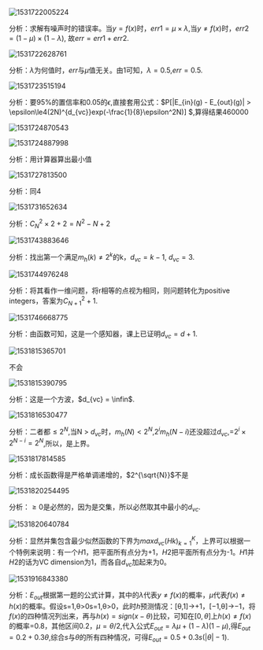 ![1531722005224](C:\Users\jm\AppData\Local\Temp\1531722005224.png)

分析：求解有噪声时的错误率。当$y=f(x)$时，$err1 = \mu\times\lambda$,当$y\ne f(x)$时，$err2 = (1-\mu)\times(1- \lambda)$, 故$err = err1 + err2$.

![1531722628761](C:\Users\jm\AppData\Local\Temp\1531722628761.png)

分析：$\lambda$为何值时，$err$与$\mu$值无关。由1可知，$\lambda = 0.5$,$err = 0.5$.

![1531723515194](C:\Users\jm\AppData\Local\Temp\1531723515194.png)

分析：要95%的置信率和0.05的$\epsilon$,直接套用公式：$P[|E_{in}(g) - E_{out}(g)| > \epsilon\le4(2N)^{d_{vc}}exp(-\frac{1}{8}\epsilon^2N)] $,算得结果460000

![1531724870543](C:\Users\jm\AppData\Local\Temp\1531724870543.png)

![1531724887998](C:\Users\jm\AppData\Local\Temp\1531724887998.png)

分析：用计算器算出最小值

![1531727813500](C:\Users\jm\AppData\Local\Temp\1531727813500.png)

分析：同4

![1531731652634](C:\Users\jm\AppData\Local\Temp\1531731652634.png)

分析：$C_{N}^{2}\times2 + 2 = N^2 - N + 2$

![1531743883646](C:\Users\jm\AppData\Local\Temp\1531743883646.png)

分析：找出第一个满足$m_h(k)\ne2^k$的k，$d_{vc} = k - 1$, $d_{vc} = 3$.

![1531744976248](C:\Users\jm\AppData\Local\Temp\1531744976248.png)

分析：将其看作一维问题，将r相等的点视为相同，则问题转化为positive integers，答案为$C_{N+1}^2 + 1$.

![1531746668775](C:\Users\jm\AppData\Local\Temp\1531746668775.png)

分析：由函数可知，这是一个感知器，课上已证明$d_{vc} = d + 1$.

![1531815365701](C:\Users\jm\AppData\Local\Temp\1531815365701.png)

不会

![1531815390795](C:\Users\jm\AppData\Local\Temp\1531815390795.png)

分析：这是一个方波，$d_{vc} = \infin$.

![1531816530477](C:\Users\jm\AppData\Local\Temp\1531816530477.png)

分析：二者都$\le2^N$,当N > $d_{vc}$时，$m_h(N) < 2^N$,$2^im_h(N-i)$还没超过$d_{vc}$,=$2^i\times2^{N-i} = 2^N$,所以，是上界。

![1531817814585](C:\Users\jm\AppData\Local\Temp\1531817814585.png)

分析：成长函数得是严格单调递增的，$2^{\sqrt{N}}$不是

![1531820254495](C:\Users\jm\AppData\Local\Temp\1531820254495.png)

分析：$\ge0$是必然的，因为是交集，所以必然取其中最小的$d_{vc}$.

![1531820640784](C:\Users\jm\AppData\Local\Temp\1531820640784.png)

分析：显然并集包含最少似然函数的下界为$max{d_{vc}(Hk)}_{k=1}^K$，上界可以根据一个特例来说明：有一个$H1$，把平面所有点分为+1，$H2$把平面所有点分为-1。$H1$并$H2$的话为VC dimension为1，而各自$d_{vc}$加起来为0。 

![1531916843380](C:\Users\jm\AppData\Local\Temp\1531916843380.png)

分析：$E_{out}$根据第一题的公式计算，其中的$\lambda$代表$y\ne f(x)$的概率，$\mu$代表$f(x)\ne h(x)$的概率。假设s=1,θ>0s=1,θ>0，此时$h$预测情况：[θ,1]→+1，[−1,θ]→−1，将$f(x)$的四种情况列出来，再与$h(x) = sign(x-\theta)$比较，可知在$[0,\theta]$上$h(x) \ne f(x)$的概率=0.8，其他区间0.2，$\mu = \theta / 2$,代入公式$E_{out} = \lambda \mu + (1-\lambda)(1-\mu)$,得$E_{out} = 0.2 + 0.3\theta$,综合$s$与$\theta$的所有四种情况，可得$E_{out} = 0.5+0.3s(|θ|−1)$.